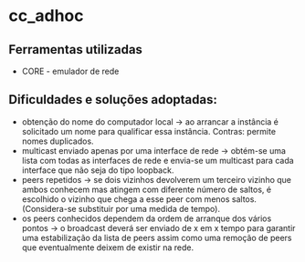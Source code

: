 cc_adhoc
========

Ferramentas utilizadas
--------
- CORE - emulador de rede

Dificuldades e soluções adoptadas:
--------
- obtenção do nome do computador local -> ao arrancar a instância é solicitado um nome para qualificar essa instância. Contras: permite nomes duplicados.
- multicast enviado apenas por uma interface de rede -> obtém-se uma lista com todas as interfaces de rede e envia-se um multicast para cada interface que não seja do tipo loopback.
- peers repetidos -> se dois vizinhos devolverem um terceiro vizinho que ambos conhecem mas atingem com diferente número de saltos, é escolhido o vizinho que chega a esse peer com menos saltos. (Considera-se substituir por uma medida de tempo).
- os peers conhecidos dependem da ordem de arranque dos vários pontos -> o broadcast deverá ser enviado de x em x tempo para garantir uma estabilização da lista de peers assim como uma remoção de peers que eventualmente deixem de existir na rede.

